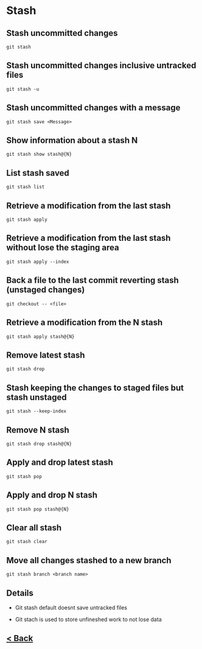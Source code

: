 # Stash

## Stash uncommitted changes

    git stash

## Stash uncommitted changes  inclusive untracked files

    git stash -u

## Stash uncommitted changes with a message

    git stash save <Message>

## Show information about  a stash N

    git stash show stash@{N}

## List stash saved

    git stash list

## Retrieve a modification from the last stash

    git stash apply

## Retrieve a modification from the last stash without lose the staging area

    git stash apply --index

## Back a file to the last commit reverting stash (unstaged changes)

    git checkout -- <file>

## Retrieve a modification from the N stash

    git stash apply stash@{N}

## Remove latest stash

    git stash drop

## Stash keeping the changes to staged files but stash unstaged

    git stash --keep-index

## Remove N stash

    git stash drop stash@{N}

## Apply and drop latest stash

    git stash pop

## Apply and drop N stash

    git stash pop stash@{N}

## Clear all stash

    git stash clear

## Move all changes stashed to a new branch

    git stash branch <branch name>

## Details

- Git stash default doesnt save untracked files

- Git stach is used to store unfineshed work to not lose data

## [< Back](README.md)